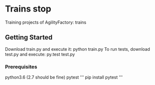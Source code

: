 # Trains stop
Training projects of AgilityFactory: trains

## Getting Started
Download train.py and execute it: python train.py
To run tests, download test.py and execute: py.test test.py

### Prerequisites
python3.6 (2.7 should be fine)
pytest 
'''
pip install pytest
'''


